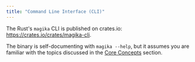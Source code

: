 ```yaml
---
title: "Command Line Interface (CLI)"
---
```


The Rust's `magika` CLI is published on crates.io: https://crates.io/crates/magika-cli.

The binary is self-documenting with `magika --help`, but it assumes you are familiar with the topics discussed in the [Core Concepts](/core-concepts/) section.
